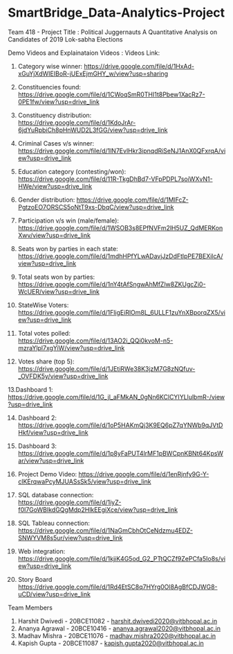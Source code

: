 # SmartBridge_Data-Analytics-Project
Team 418 - Project Title : Political Juggernauts A Quantitative Analysis on Candidates of 2019 Lok-sabha Elections


Demo Videos and Explainataion Videos :
Videos Link:

1. Category wise winner: 
 https://drive.google.com/file/d/1HxAd-xGuYjXdWIEIBoR-jUExEjmGHY_w/view?usp=sharing

2. Constituencies found:   https://drive.google.com/file/d/1CWoqSmR0THI1t8Pbew1XacRz7-0PE1fw/view?usp=drive_link

3. Constituency distribution:  
https://drive.google.com/file/d/1KdoJrAr-6jdYuRpbiCh8pHnWUD2L3fGG/view?usp=drive_link

4. Criminal Cases v/s winner: 
https://drive.google.com/file/d/1lN7EvlHkr3ipnqdRiSeNJ1AnX0QFxrqA/view?usp=drive_link

5. Education category (contesting/won): 
https://drive.google.com/file/d/11R-TkgDhBd7-VFpPDPL7soiWXvN1-HWe/view?usp=drive_link

6. Gender distribution: 
https://drive.google.com/file/d/1MlFcZ-PgtzoEO7ORSCS5oNtT9xs-DbqC/view?usp=drive_link

7. Participation v/s win (male/female): 
https://drive.google.com/file/d/1WSOB3s8EPfNVFm2lH5UZ_QdMERKonXwv/view?usp=drive_link

8. Seats won by parties in each state: 
https://drive.google.com/file/d/1mdhHPfYLwADavjJzDdFtlpPE7BEXilcA/view?usp=drive_link

9. Total seats won by parties:  
https://drive.google.com/file/d/1nY4tAfSngwAhMfZlw8ZKUgcZi0-WcUER/view?usp=drive_link

10. StateWise Voters:
https://drive.google.com/file/d/1FligEiRlOm8L_6ULLF1zuYnXBporqZX5/view?usp=drive_link

11. Total votes polled:  
https://drive.google.com/file/d/13AO2i_QQi0kvoM-n5-mzraYlpl7xgYiW/view?usp=drive_link

12. Votes share (top 5):
https://drive.google.com/file/d/1JEtiRWe38K3jzM7G8zNQfuv-_OVFDK5y/view?usp=drive_link
 
13.Dashboard 1:
https://drive.google.com/file/d/1G_jl_aFMkAN_0gNn6KClCYIYLlulbmR-/view?usp=drive_link

14. Dashboard 2:
https://drive.google.com/file/d/1oP5HAKmQj3K9EQ6pZ7qYNWb9qJVtDHkf/view?usp=drive_link

15. Dashboard 3:
https://drive.google.com/file/d/1p8yFaPUT4lrMF1pBWCpnKBNt64KpsWar/view?usp=drive_link

16. Project Demo Video:
https://drive.google.com/file/d/1enRjnfy9G-Y-clKErqwaPcyMJUASsSk5/view?usp=drive_link

17. SQL database connection:  
https://drive.google.com/file/d/1iyZ-f0l7GoWBIkdGQgMdp2HlkEEgiXce/view?usp=drive_link

18. SQL Tableau connection: 
https://drive.google.com/file/d/1NaGmCbhOtCeNdzmu4EDZ-SNWYVM8s5ur/view?usp=drive_link

19. Web integration: 
https://drive.google.com/file/d/1kjiK4G5od_G2_PTtQCZf9ZePCfa5Io8s/view?usp=drive_link

20. Story Board
https://drive.google.com/file/d/1Rd4EtSC8q7HYrg0Ol8AgBfCDJWG8-uCD/view?usp=drive_link





Team Members 
1. Harshit Dwivedi  - 20BCE11082 - harshit.dwivedi2020@vitbhopal.ac.in
2. Ananya Agrawal   - 20BCE10416 - ananya.agrawal2020@vitbhopal.ac.in
3. Madhav Mishra    - 20BCE11076 - madhav.mishra2020@vitbhopal.ac.in
4. Kapish Gupta     - 20BCE11087 - kapish.gupta2020@vitbhopal.ac.in


   
